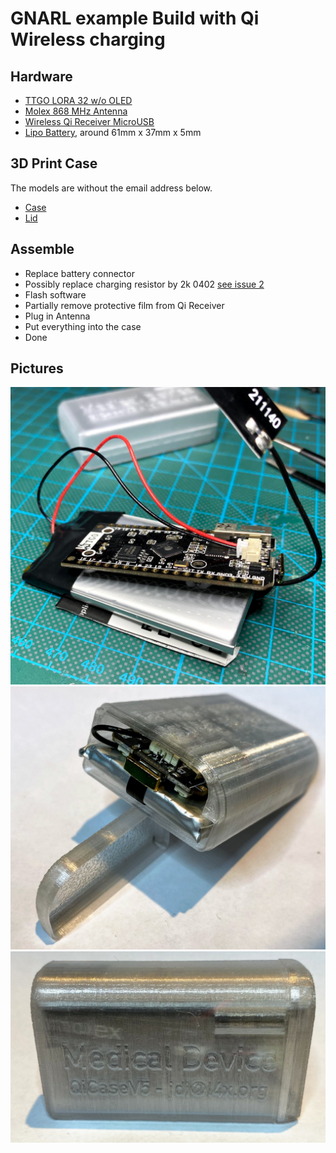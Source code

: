 # GNARL example Build with Qi Wireless charging

## Hardware

 - [TTGO LORA 32 w/o OLED](https://www.banggood.com/LILYGO-2Pcs-TTGO-ESP32-SX1276-LoRa-868MHz-bluetooth-WI-FI-Lora-Internet-Antenna-Development-Board-p-1295045.html)
 - [Molex 868 MHz Antenna](https://www.digikey.de/product-detail/de/2111400100/WM25681-ND/9953925)
 - [Wireless Qi Receiver MicroUSB](https://www.amazon.de/gp/product/B075GHBMPP/)
 - [Lipo Battery](https://eckstein-shop.de/LiPo-Akku-Lithium-Ion-Polymer-Batterie-37V-1200mAh-JST-PH-Connector), around 61mm x 37mm x 5mm

## 3D Print Case

The models are without the email address below.

 - [Case](/doc/case.stl)
 - [Lid](/doc/lid.stl)

## Assemble

 - Replace battery connector
 - Possibly replace charging resistor by 2k 0402 [see issue 2](https://github.com/ecc1/gnarl/issues/2)
 - Flash software
 - Partially remove protective film from Qi Receiver
 - Plug in Antenna
 - Put everything into the case
 - Done

## Pictures

![Assembly](/doc/assembly.jpg)
![Package](/doc/package.jpg)
![Front](/doc/front.jpg)

